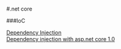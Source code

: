#.net core

###IoC

[Dependency Injection](https://csharp.christiannagel.com/2016/06/04/dependencyinjection/)  
[Dependency injection with asp.net core 1.0](http://www.codeguru.com/csharp/.net/net_asp/dependency-injection-with-asp.net-core-1.0.html)  

